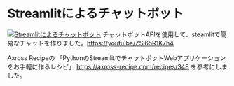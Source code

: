 # Streamlitによるチャットボット
[![Streamlitによるチャットボット](https://user-images.githubusercontent.com/117993606/202980479-cd7e06be-e671-48b5-aa07-00e1ca7e901d.png)](https://youtu.be/ZSi65R1K7h4)
チャットボットAPIを使用して、steamlitで簡易なチャットを作りました。https://youtu.be/ZSi65R1K7h4

Axross Recipeの
「PythonのStreamlitでチャットボットWebアプリケーションをお手軽に作るレシピ」
https://axross-recipe.com/recipes/348
を参考にしました。
